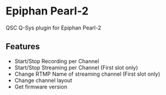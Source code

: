 # Epiphan Pearl-2

QSC Q-Sys plugin for Epiphan Pearl-2

## Features

- Start/Stop Recording per Channel
- Start/Stop Streaming per Channel (First slot only)
- Change RTMP Name of streaming channel (First slot only)
- Change channel layout
- Get firmware version
  